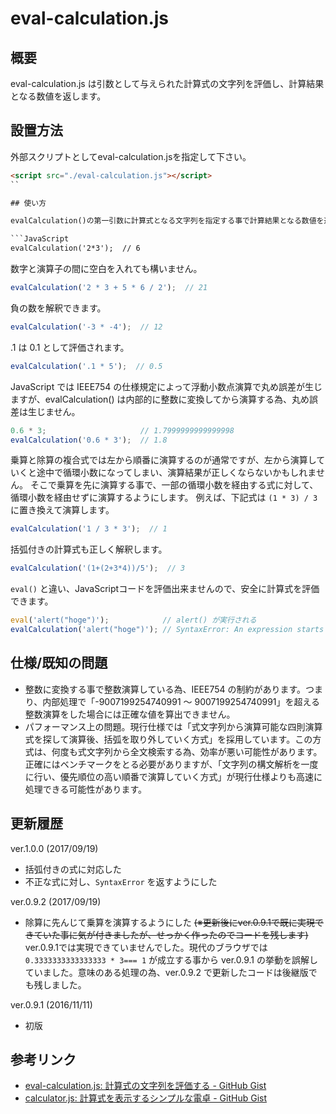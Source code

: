 # eval-calculation.js

## 概要

eval-calculation.js は引数として与えられた計算式の文字列を評価し、計算結果となる数値を返します。

## 設置方法

外部スクリプトとしてeval-calculation.jsを指定して下さい。

```HTML
<script src="./eval-calculation.js"></script>
``

## 使い方

evalCalculation()の第一引数に計算式となる文字列を指定する事で計算結果となる数値を返します。

```JavaScript
evalCalculation('2*3');  // 6
```

数字と演算子の間に空白を入れても構いません。

```JavaScript
evalCalculation('2 * 3 + 5 * 6 / 2');  // 21
```

負の数を解釈できます。

```JavaScript
evalCalculation('-3 * -4');  // 12
```

.1 は 0.1 として評価されます。

```JavaScript
evalCalculation('.1 * 5');  // 0.5
```

JavaScript では IEEE754 の仕様規定によって浮動小数点演算で丸め誤差が生じますが、evalCalculation() は内部的に整数に変換してから演算する為、丸め誤差は生じません。

```JavaScript
0.6 * 3;                     // 1.7999999999999998
evalCalculation('0.6 * 3');  // 1.8
```

乗算と除算の複合式では左から順番に演算するのが通常ですが、左から演算していくと途中で循環小数になってしまい、演算結果が正しくならないかもしれません。
そこで乗算を先に演算する事で、一部の循環小数を経由する式に対して、循環小数を経由せずに演算するようにします。
例えば、下記式は `(1 * 3) / 3` に置き換えて演算します。

```JavaScript
evalCalculation('1 / 3 * 3');  // 1
```

括弧付きの計算式も正しく解釈します。

```JavaScript
evalCalculation('(1+(2+3*4))/5');  // 3
```

`eval()` と違い、JavaScriptコードを評価出来ませんので、安全に計算式を評価できます。

```JavaScript
eval('alert("hoge")');            // alert() が実行される
evalCalculation('alert("hoge")'); // SyntaxError: An expression starts with an unexpected token: a
```

## 仕様/既知の問題

- 整数に変換する事で整数演算している為、IEEE754 の制約があります。つまり、内部処理で「-9007199254740991 ～ 9007199254740991」を超える整数演算をした場合には正確な値を算出できません。
- パフォーマンス上の問題。現行仕様では「式文字列から演算可能な四則演算式を探して演算後、括弧を取り外していく方式」を採用しています。この方式は、何度も式文字列から全文検索する為、効率が悪い可能性があります。正確にはベンチマークをとる必要がありますが、「文字列の構文解析を一度に行い、優先順位の高い順番で演算していく方式」が現行仕様よりも高速に処理できる可能性があります。

## 更新履歴

ver.1.0.0 (2017/09/19)
 - 括弧付きの式に対応した
 - 不正な式に対し、`SyntaxError` を返すようにした

ver.0.9.2 (2017/09/19)
 - 除算に先んじて乗算を演算するようにした ~~(※更新後にver.0.9.1で既に実現できていた事に気が付きましたが、せっかく作ったのでコードを残します)~~ ver.0.9.1では実現できていませんでした。現代のブラウザでは `0.3333333333333333 * 3=== 1` が成立する事から ver.0.9.1 の挙動を誤解していました。意味のある処理の為、ver.0.9.2 で更新したコードは後継版でも残しました。

ver.0.9.1 (2016/11/11)
 - 初版

## 参考リンク

- [eval-calculation.js: 計算式の文字列を評価する - GitHub Gist](https://gist.github.com/think49/54b074cab2145efddb48765652c74710)
- [calculator.js: 計算式を表示するシンプルな電卓 - GitHub Gist](https://gist.github.com/think49/6aedea62463a741dde0a9ad2c9aa672e)
